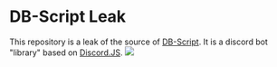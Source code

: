 # DB-Script Leak
This repository is a leak of the source of [DB-Script](https://www.db-script.xyz). It is a discord bot "library" based on [Discord.JS](https://discord.js.org/#).
[![](https://nodei.co/npm/discordbot-script.png)](https://npmjs.com/package/discordbot-script)

